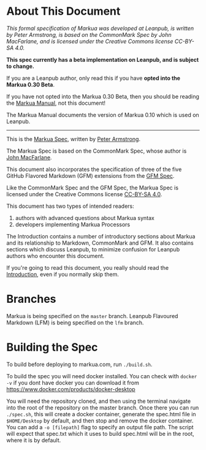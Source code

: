 # About This Document

*This formal specification of Markua was developed at Leanpub,
is written by Peter Armstrong,
is based on the CommonMark Spec by John MacFarlane,
and is licensed under the Creative Commons license CC-BY-SA 4.0.*

**This spec currently has a beta implementation on Leanpub, and is subject to change.**

If you are a Leanpub author, only read this if you have **opted into the Markua 0.30 Beta**.

If you have not opted into the Markua 0.30 Beta, then you should be reading
the [Markua Manual](https://leanpub.com/markua/read), not this document!

The Markua Manual documents the version of Markua 0.10 which is used on Leanpub.

* * *

This is the [Markua Spec](http://markua.com`), written by
[Peter Armstrong](https://twitter.com/peterarmstrong).

The Markua Spec is based on the CommonMark Spec, whose author is
[John MacFarlane](https://johnmacfarlane.net/).

This document also incorporates the specification of three of the five GitHub
Flavored Markdown (GFM) extensions from the [GFM
Spec](https://github.github.com/gfm/).

Like the CommonMark Spec and the GFM Spec, the Markua Spec is licensed under
the Creative Commons license
[CC-BY-SA 4.0](http://creativecommons.org/licenses/by-sa/4.0/).

This document has two types of intended readers:

1. authors with advanced questions about Markua syntax
2. developers implementing Markua Processors

The Introduction contains a number of introductory sections about Markua and
its relationship to Markdown, CommonMark and GFM. It also contains sections
which discuss Leanpub, to minimize confusion for Leanpub authors who encounter
this document.

If you're going to read this document, you really should read the
[Introduction](http://markua.com/#introduction),
even if you normally skip them.

# Branches

Markua is being specified on the `master` branch.
Leanpub Flavoured Markdown (LFM) is being specified on the `lfm` branch.

# Building the Spec

To build before deploying to markua.com, run `./build.sh`.

To build the spec you will need docker installed. You can check with 
```docker -v``` 
if you dont have docker you can download it from https://www.docker.com/products/docker-desktop

You will need the repository cloned, and then using the terminal navigate into the root of the repository on the master branch.
Once there you can run ```./spec.sh```, this will create a docker container, generate the spec.html file in `$HOME/Desktop` by default, and then stop and remove the docker container. You can add a `-o [filepath]` flag to specify an output file path. The script will expect that spec.txt which it uses to build spec.html will be in the root, where it is by default.
